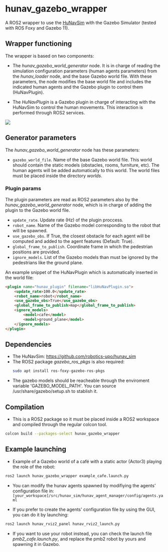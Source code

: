 # hunav_gazebo_wrapper

A ROS2 wrapper to use the [HuNavSim](https://github.com/robotics-upo/hunav_sim) with the Gazebo Simulator (tested with ROS Foxy and Gazebo 11). 

## Wrapper functioning

The wrapper is based on two components:

* The *hunav_gazebo_world_generator* node. It is in charge of reading the simulation configuration parameters (human agents parameters) from the *hunav_loader* node, and the base Gazebo world file. With these parameters, the node modifies the base world file and includes the indicated human agents and the Gazebo plugin to control them (HuNavPlugin).

* The *HuNavPlugin* is a Gazebo plugin in charge of interacting with the HuNavSim to control the human movements. This interaction is performed through ROS2 services. 

![](https://github.com/robotics-upo/hunav_gazebo_wrapper/blob/master/media/images/hunav_gazebo_wrapper.png)

## Generator parameters

The *hunav_gazebo_world_generator* node has these parameters:

*  ```gazebo_world_file```. Name of the base Gazebo world file. This world should contain the static models (obstacles, rooms, furniture, etc). The human agents will be added automatically to this world. The world files must be placed inside the directory *worlds*.  
 

### Plugin params

The plugin parameters are read as ROS2 parameters also by the *hunav_gazebo_world_generator* node, which is in charge of adding the plugin to the Gazebo world file.

*  ```update_rate```. Update rate (Hz) of the plugin proccess.
*  ```robot_name```. Name of the Gazebo model corresponding to the robot that will be spawned.
*  ```use_gazebo_obs```. If True, the closest obstacle for each agent will be computed and added to the agent features (Default: True).
* ```global_frame_to_publish```. Coordinate frame in which the pedestrian positions are provided.
* ```ignore_models```. List of the Gazebo models than must be ignored by the pedestrians like the ground plane.

An example snippet of the HuNavPlugin which is automatically inserted in the world file:

```html
<plugin name="hunav_plugin" filename="libHuNavPlugin.so">
    <update_rate>100.0</update_rate>
    <robot_name>robot</robot_name>
    <use_gazebo_obs>True</use_gazebo_obs>
    <global_frame_to_publish>map</global_frame_to_publish>
    <ignore_models>
    	<model>cafe</model>
        <model>ground_plane</model>
    </ignore_models>
</plugin>
```

## Dependencies

* The HuNavSim: https://github.com/robotics-upo/hunav_sim
* The ROS2 package *gazebo_ros_pkgs* is also required: 
  ```sh 
  sudo apt install ros-foxy-gazebo-ros-pkgs 
  ```
* The gazebo models should be reacheable through the enviroment variable 'GAZEBO_MODEL_PATH'. You can source /usr/share/gazebo/setup.sh to stablish it.  

## Compilation

* This is a ROS2 package so it must be placed inside a ROS2 workspace and compiled through the regular colcon tool. 
```sh
colcon build --packages-select hunav_gazebo_wrapper
```

## Example launching

* Example of a Gazebo world of a café with a static actor (Actor3) playing the role of the robot:
```sh
ros2 launch hunav_gazebo_wrapper example_cafe.launch.py
```
* You can modify the hunav agents spawned by modifiying the agents' configuration file in:
  ```[your_workspace]/src/hunav_sim/hunav_agent_manager/config/agents.yaml```
     
* If you prefer to create the agents' configuration file by using the GUI, you can do it by launching:
```sh
ros2 launch hunav_rviz2_panel hunav_rviz2_launch.py
```

* If you want to use your robot instead, you can check the launch file *pmb2_cafe.launch.py*, and replace the pmb2 robot by yours and spawning it in Gazebo.
